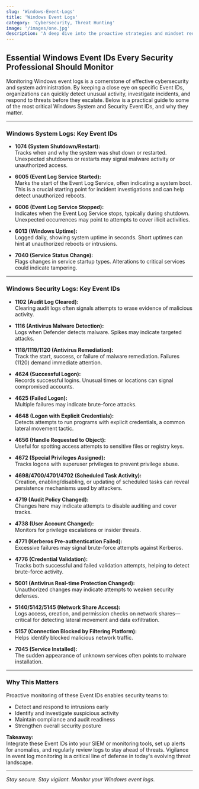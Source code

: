 ```yaml
---
slug: 'Windows-Event-Logs'
title: 'Windows Event Logs'
category: 'Cybersecurity, Threat Hunting'
image: '/images/one.jpg'
description: 'A deep dive into the proactive strategies and mindset required for effective threat hunting in modern enterprises.'
---
```


## Essential Windows Event IDs Every Security Professional Should Monitor

Monitoring Windows event logs is a cornerstone of effective cybersecurity and system administration. By keeping a close eye on specific Event IDs, organizations can quickly detect unusual activity, investigate incidents, and respond to threats before they escalate. Below is a practical guide to some of the most critical Windows System and Security Event IDs, and why they matter.

---

### Windows System Logs: Key Event IDs

- **1074 (System Shutdown/Restart):**  
  Tracks when and why the system was shut down or restarted. Unexpected shutdowns or restarts may signal malware activity or unauthorized access.

- **6005 (Event Log Service Started):**  
  Marks the start of the Event Log Service, often indicating a system boot. This is a crucial starting point for incident investigations and can help detect unauthorized reboots.

- **6006 (Event Log Service Stopped):**  
  Indicates when the Event Log Service stops, typically during shutdown. Unexpected occurrences may point to attempts to cover illicit activities.

- **6013 (Windows Uptime):**  
  Logged daily, showing system uptime in seconds. Short uptimes can hint at unauthorized reboots or intrusions.

- **7040 (Service Status Change):**  
  Flags changes in service startup types. Alterations to critical services could indicate tampering.

---

### Windows Security Logs: Key Event IDs

- **1102 (Audit Log Cleared):**  
  Clearing audit logs often signals attempts to erase evidence of malicious activity.

- **1116 (Antivirus Malware Detection):**  
  Logs when Defender detects malware. Spikes may indicate targeted attacks.

- **1118/1119/1120 (Antivirus Remediation):**  
  Track the start, success, or failure of malware remediation. Failures (1120) demand immediate attention.

- **4624 (Successful Logon):**  
  Records successful logins. Unusual times or locations can signal compromised accounts.

- **4625 (Failed Logon):**  
  Multiple failures may indicate brute-force attacks.

- **4648 (Logon with Explicit Credentials):**  
  Detects attempts to run programs with explicit credentials, a common lateral movement tactic.

- **4656 (Handle Requested to Object):**  
  Useful for spotting access attempts to sensitive files or registry keys.

- **4672 (Special Privileges Assigned):**  
  Tracks logons with superuser privileges to prevent privilege abuse.

- **4698/4700/4701/4702 (Scheduled Task Activity):**  
  Creation, enabling/disabling, or updating of scheduled tasks can reveal persistence mechanisms used by attackers.

- **4719 (Audit Policy Changed):**  
  Changes here may indicate attempts to disable auditing and cover tracks.

- **4738 (User Account Changed):**  
  Monitors for privilege escalations or insider threats.

- **4771 (Kerberos Pre-authentication Failed):**  
  Excessive failures may signal brute-force attempts against Kerberos.

- **4776 (Credential Validation):**  
  Tracks both successful and failed validation attempts, helping to detect brute-force activity.

- **5001 (Antivirus Real-time Protection Changed):**  
  Unauthorized changes may indicate attempts to weaken security defenses.

- **5140/5142/5145 (Network Share Access):**  
  Logs access, creation, and permission checks on network shares—critical for detecting lateral movement and data exfiltration.

- **5157 (Connection Blocked by Filtering Platform):**  
  Helps identify blocked malicious network traffic.

- **7045 (Service Installed):**  
  The sudden appearance of unknown services often points to malware installation.

---

### Why This Matters

Proactive monitoring of these Event IDs enables security teams to:

- Detect and respond to intrusions early
- Identify and investigate suspicious activity
- Maintain compliance and audit readiness
- Strengthen overall security posture

**Takeaway:**  
Integrate these Event IDs into your SIEM or monitoring tools, set up alerts for anomalies, and regularly review logs to stay ahead of threats. Vigilance in event log monitoring is a critical line of defense in today's evolving threat landscape.

---

*Stay secure. Stay vigilant. Monitor your Windows event logs.*